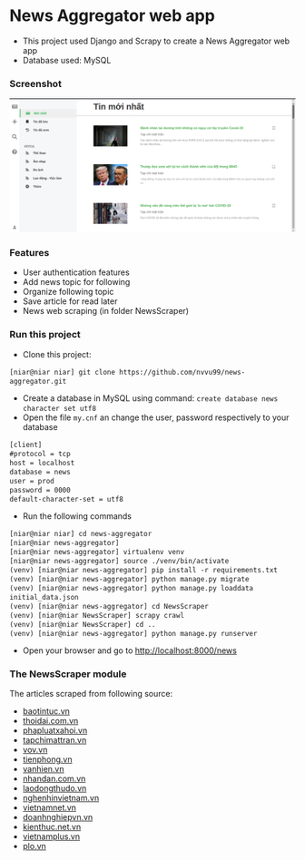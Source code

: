 # News Aggregator web app

- This project used Django and Scrapy to create a News Aggregator web app
- Database used: MySQL

### Screenshot

![alt text](https://github.com/nvvu99/news-aggregator/blob/master/screenshot.png "screenshot")

### Features

- User authentication features
- Add news topic for following
- Organize following topic
- Save article for read later
- News web scraping (in folder NewsScraper)

### Run this project

- Clone this project:

```console
[niar@niar niar] git clone https://github.com/nvvu99/news-aggregator.git
```

- Create a database in MySQL using command: `create database news character set utf8`
- Open the file `my.cnf` an change the user, password respectively to your database
```
[client]
#protocol = tcp
host = localhost
database = news
user = prod
password = 0000
default-character-set = utf8
```

- Run the following commands

```
[niar@niar niar] cd news-aggregator
[niar@niar news-aggregator]
[niar@niar news-aggregator] virtualenv venv
[niar@niar news-aggregator] source ./venv/bin/activate
(venv) [niar@niar news-aggregator] pip install -r requirements.txt
(venv) [niar@niar news-aggregator] python manage.py migrate
(venv) [niar@niar news-aggregator] python manage.py loaddata initial_data.json
(venv) [niar@niar news-aggregator] cd NewsScraper
(venv) [niar@niar NewsScraper] scrapy crawl
(venv) [niar@niar NewsScraper] cd ..
(venv) [niar@niar news-aggregator] python manage.py runserver
```

- Open your browser and go to [http://localhost:8000/news](http://localhost:8000/news)

### The NewsScraper module

The articles scraped from following source:

- [baotintuc.vn](https://baotintuc.vn)
- [thoidai.com.vn](https://thoidai.com.vn)
- [phapluatxahoi.vn](https://phapluatxahoi.vn)
- [tapchimattran.vn](http://tapchimattran.vn)
- [vov.vn](https://vov.vn)
- [tienphong.vn](https://tienphong.vn)
- [vanhien.vn](http://vanhien.vn)
- [nhandan.com.vn](https://nhandan.com.vn)
- [laodongthudo.vn](http://laodongthudo.vn)
- [nghenhinvietnam.vn](https://nghenhinvietnam.vn)
- [vietnamnet.vn](https://vietnamnet.vn)
- [doanhnghiepvn.vn](https://doanhnghiepvn.vn)
- [kienthuc.net.vn](https://kienthuc.net.vn)
- [vietnamplus.vn](https://vietnamplus.vn)
- [plo.vn](https://plo.vn)
